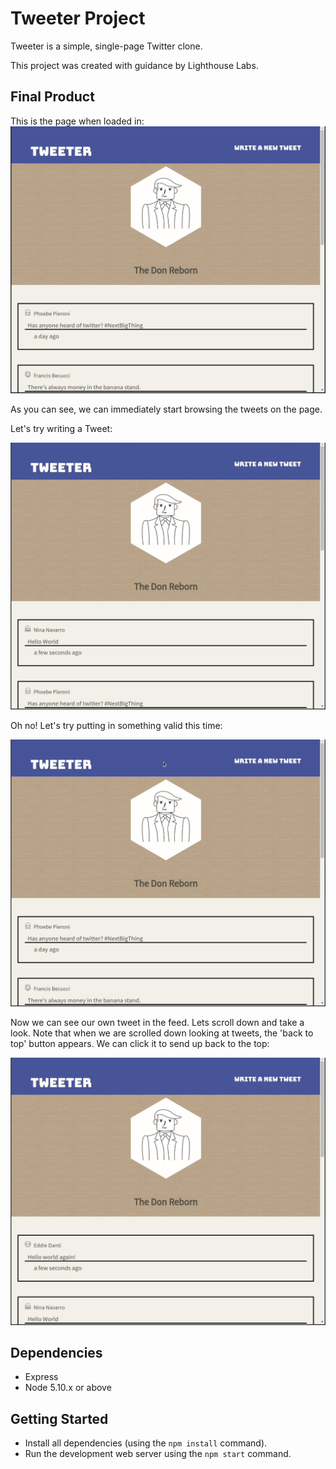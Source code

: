 # Tweeter Project

Tweeter is a simple, single-page Twitter clone.

This project was created with guidance by Lighthouse Labs. 

## Final Product

This is the page when loaded in:
!["Screenshot of tweet page on load"](https://github.com/denniswong0106/tweeter/blob/master/docs/scroll-through.gif)

As you can see, we can immediately start browsing the tweets on the page.

Let's try writing a Tweet:

!["Screenshot of invalid tweet"](https://github.com/denniswong0106/tweeter/blob/master/docs/invalid-entry.gif)

Oh no! Let's try putting in something valid this time:

!["Screenshot of valid tweet"](https://github.com/denniswong0106/tweeter/blob/master/docs/valid-entry.gif)

Now we can see our own tweet in the feed. Lets scroll down and take a look. Note that when we are scrolled down looking at tweets, the 'back to top' button appears. We can click it to send up back to the top:

!["Screenshot of back to top button"](https://github.com/denniswong0106/tweeter/blob/master/docs/scroll-to-top.gif)


## Dependencies

- Express
- Node 5.10.x or above

## Getting Started

- Install all dependencies (using the `npm install` command).
- Run the development web server using the `npm start` command.